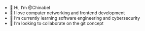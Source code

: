 - 👋 Hi, I’m @Chinabel
- 👀 I love computer networking and frontend development
- 🌱 I’m currently learning software engineering and cybersecurity
- 💞️ I’m looking to collaborate on the git concept

<!---
Chinabel/Chinabel is a ✨ special ✨ repository because its `README.md` (this file) appears on your GitHub profile.
You can click the Preview link to take a look at your changes.
--->
